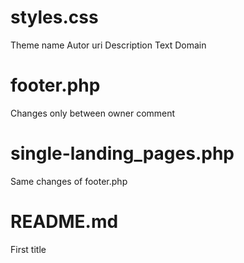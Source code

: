 # styles.css
Theme name
Autor uri
Description
Text Domain

# footer.php
Changes only between owner comment

# single-landing_pages.php
Same changes of footer.php

# README.md
First title